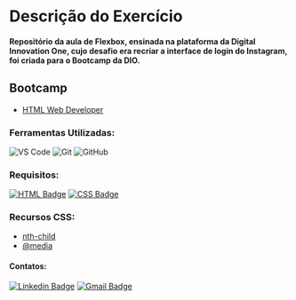# Descrição do Exercício

#### Repositório da aula de Flexbox, ensinada na plataforma da Digital Innovation One, cujo desafio era recriar a interface de login do Instagram, foi criada para o Bootcamp da DIO.

## Bootcamp

* [HTML Web Developer](https://web.digitalinnovation.one/track/html-web-developerO)

### Ferramentas Utilizadas:

![VS Code](http://img.shields.io/badge/-VS%20Code-007ACC?style=flat-square&logo=visual-studio-code&logoColor=ffffff)
![Git](https://img.shields.io/badge/-Git-%23F05032?style=flat-square&logo=git&logoColor=%23ffffff)
![GitHub](https://img.shields.io/badge/-GitHub-181717?style=flat-square&logo=github)

### Requisitos:

[![HTML Badge](https://img.shields.io/badge/-HTML5-%23E44D27?style=flat-square&logo=html5&logoColor=ffffff&link=https://www.w3schools.com/html/)](https://www.w3schools.com/html/) 
[![CSS Badge](https://img.shields.io/badge/-CSS3-%231572B6?style=flat-square&logo=css3&logoColor=white&link=https://developer.mozilla.org/pt-BR/docs/Web/CSS)](https://developer.mozilla.org/pt-BR/docs/Web/CSS)

### Recursos CSS:

* [nth-child](https://www.w3schools.com/cssref/sel_nth-child.asp)
* [@media](https://developer.mozilla.org/pt-BR/docs/Web/CSS/@media)

#### Contatos:

[![Linkedin Badge](https://img.shields.io/badge/-LinkedIn-blue?style=flat-square&logo=Linkedin&logoColor=white&link=https://https://www.linkedin.com/in/jodecir/)](https://www.linkedin.com/in/jodecir/) 
[![Gmail Badge](https://img.shields.io/badge/-Gmail-c14438?style=flat-square&logo=Gmail&logoColor=white&link=mailto:jodecirneto@gmail.com)](mailto:jodecirneto@gmail.com)